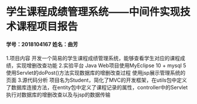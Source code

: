 # 学生课程成绩管理系统——中间件实现技术课程项目报告
#### 学号：2018104167 姓名：曲芳

1.项目内容
        开发一个简易的学生课程成绩管理系统，能够查看学生对应的课程成绩，实现增删改查功能
2.实验平台
        Java Web项目使用MyEclipse 10 + mysql 5
        使用Servlet的doPost()方法实现数据库的增删改查过程
        使用jsp展示管理系统的页面
3.源代码分析
        项目名为Student，简化了MVC的开发框架，在utils包中定义了数据库连接方法，在entity包中定义了课程记录的属性，controller中的Servlet执行对数据库的增删改查以及与jsp的数据传输
